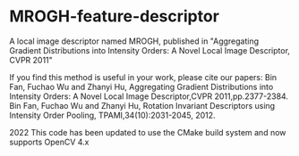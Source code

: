 MROGH-feature-descriptor
========================

A local image descriptor named MROGH, published in "Aggregating Gradient Distributions into Intensity Orders: A Novel Local Image Descriptor, CVPR 2011"

If you find this method is useful in your work, please cite our papers:
Bin Fan, Fuchao Wu and Zhanyi Hu, Aggregating Gradient Distributions into Intensity Orders: A Novel Local Image Descriptor,CVPR 2011,pp.2377-2384. 
Bin Fan, Fuchao Wu and Zhanyi Hu, Rotation Invariant Descriptors using Intensity Order Pooling, TPAMI,34(10):2031-2045, 2012.


2022
This code has been updated to use the CMake build system and now supports OpenCV 4.x
